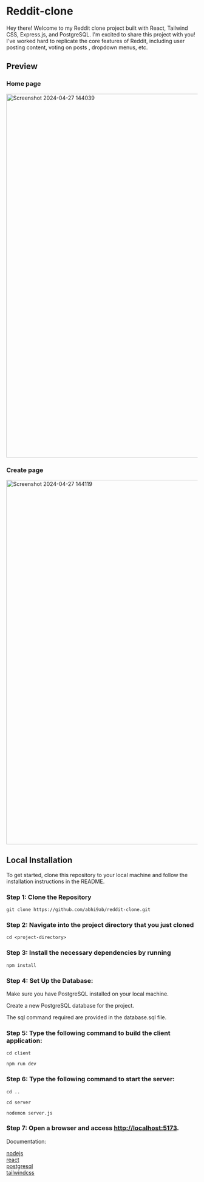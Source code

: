 # Reddit-clone  

Hey there! Welcome to my Reddit clone project built with React, Tailwind CSS, Express.js, and PostgreSQL. I'm excited to share this project with you!  
I've worked hard to replicate the core features of Reddit, including user posting content, voting on posts , dropdown menus, etc.  

## Preview  

### Home page  
<img width="958" alt="Screenshot 2024-04-27 144039" src="https://github.com/abhi9ab/reddit-clone/assets/118924053/dd78112f-ac3f-41e2-8ee6-d8c3fb706d0f">  

### Create page  
<img width="960" alt="Screenshot 2024-04-27 144119" src="https://github.com/abhi9ab/reddit-clone/assets/118924053/4190e7d3-da90-469c-968d-ab15f821f68a">  

## Local Installation  

To get started, clone this repository to your local machine and follow the installation instructions in the README.  
### Step 1: Clone the Repository  
  ```shell
  git clone https://github.com/abhi9ab/reddit-clone.git
  ```  
### Step 2: Navigate into the project directory that you just cloned  
  ```shell
  cd <project-directory>
  ```  
### Step 3: Install the necessary dependencies by running  
  ```shell
  npm install
  ```  
### Step 4: Set Up the Database:  
  Make sure you have PostgreSQL installed on your local machine.  

  Create a new PostgreSQL database for the project.  

  The sql command required are provided in the database.sql file.  

### Step 5: Type the following command to build the client application:  
  ```shell
  cd client
  ```  

  ```shell
  npm run dev
  ```  
### Step 6: Type the following command to start the server:  
  ```shell
  cd ..
  ```  
  
  ```shell
  cd server
  ```  

  ```shell
  nodemon server.js
  ```  
### Step 7: Open a browser and access [http://localhost:5173](http://localhost:5173).  

Documentation:  

  [nodejs](https://nodejs.org/en)  
  [react](https://react.dev/)  
  [postgresql](https://www.postgresql.org/)  
  [tailwindcss](https://tailwindcss.com/)  




